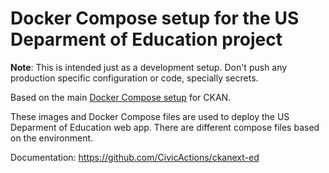 # Docker Compose setup for the US Deparment of Education project

**Note**: This is intended just as a development setup. Don't push any production specific configuration or code, specially secrets.

Based on the main [Docker Compose setup](https://github.com/okfn/docker-ckan) for CKAN.

These images and Docker Compose files are used to deploy the US Deparment of Education web app. There are different compose files based on the environment.

Documentation: https://github.com/CivicActions/ckanext-ed
